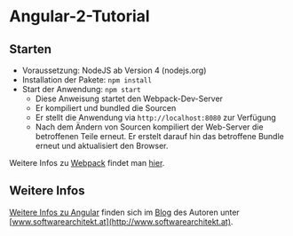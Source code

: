# Angular-2-Tutorial

## Starten

- Voraussetzung: NodeJS ab Version 4 (nodejs.org)
- Installation der Pakete: ``npm install``
- Start der Anwendung: ``npm start``
  - Diese Anweisung startet den Webpack-Dev-Server
  - Er kompiliert und bundled die Sourcen
  - Er stellt die Anwendung via ``http://localhost:8080`` zur Verfügung
  - Nach dem Ändern von Sourcen kompiliert der Web-Server die betroffenen Teile erneut. Er erstelt darauf hin das betroffene Bundle erneut und aktualisiert den Browser.

Weitere Infos zu [Webpack](https://github.com/webpack/webpack) findet man [hier](https://github.com/webpack/webpack).

## Weitere Infos

[Weitere Infos zu Angular](http://www.softwarearchitekt.at) finden sich im [Blog](http://www.softwarearchitekt.at) des Autoren unter [www.softwarearchitekt.at](http://www.softwarearchitekt.at).